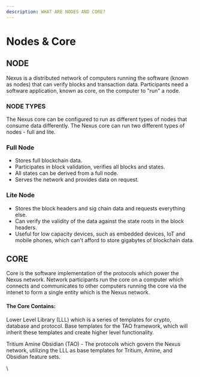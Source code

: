 ```yaml
---
description: WHAT ARE NODES AND CORE?
---
```


# Nodes & Core

## NODE

Nexus is a distributed network of computers running the software (known as nodes) that can verify blocks and transaction data. Participants need a software application, known as core, on the computer to "run" a node.

### NODE TYPES

The Nexus core can be configured to run as different types of nodes that consume data differently. The Nexus core can run two different types of nodes - full and lite.&#x20;

### Full Node

* Stores full blockchain data.
* Participates in block validation, verifies all blocks and states.
* All states can be derived from a full node.
* Serves the network and provides data on request.

### Lite Node

* Stores the block headers and sig chain data and requests everything else.
* Can verify the validity of the data against the state roots in the block headers.
* Useful for low capacity devices, such as embedded devices, IoT and mobile phones, which can't afford to store gigabytes of blockchain data.

## CORE <a href="#evm" id="evm"></a>

Core is the software implementation of the protocols which power the Nexus network. Network participants run the core on a computer which connects and communicates to other computers running the core via the intenet to form a single entity which is the Nexus network.

#### The Core Contains:&#x20;

Lower Level Library (LLL) which is a series of templates for crypto, database and protocol. Base templates for the TAO framework, which will inherit these templates and create higher level functionality.

Tritium Amine Obsidian (TAO) - The protocols which govern the Nexus network, utilizing the LLL as base templates for Tritium, Amine, and Obsidian feature sets.&#x20;



\
